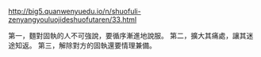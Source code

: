 
<http://big5.quanwenyuedu.io/n/shuofuli-zenyangyouluojideshuofutaren/33.html>

第一，麵對固執的人不可強說，要循序漸進地說服。
第二，擴大其痛處，讓其迷途知返。
第三，解除對方的固執還要情理兼備。
